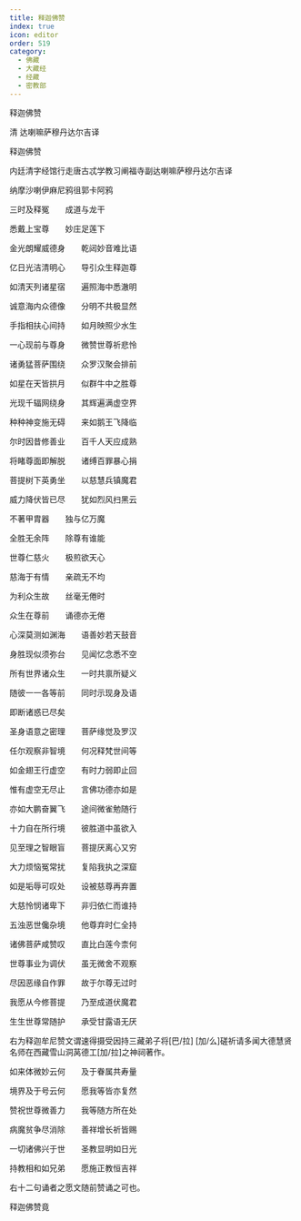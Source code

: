 ```yaml
---
title: 释迦佛赞
index: true
icon: editor
order: 519
category:
  - 佛藏
  - 大藏经
  - 经藏
  - 密教部
---
```


  释迦佛赞  

清 达喇嘛萨穆丹达尔吉译  

释迦佛赞  

内廷清字经馆行走唐古忒学教习阐福寺副达喇嘛萨穆丹达尔吉译  

纳摩沙喇伊麻尼鸦徂郭卡阿鸦  

三时及释冤　　成道与龙干  

悉戴上宝尊　　妙庄足莲下  

金光朗耀威德身　　乾闼妙音难比语  

亿日光洁清明心　　导引众生释迦尊  

如清天列诸星宿　　遍照海中悉澈明  

诚意海内众德像　　分明不共极显然  

手指相扶心间持　　如月映照少水生  

一心现前与尊身　　微赞世尊祈悲怜  

诸勇猛菩萨围绕　　众罗汉聚会排前  

如星在天皆拱月　　似群牛中之胜尊  

光现千辐网绕身　　其辉遍满虚空界  

种种神变施无碍　　来如鹅王飞降临  

尔时因昔修善业　　百千人天应成熟  

将睹尊面即解脱　　诸缚百罪暴心捐  

菩提树下英勇坐　　以慈慧兵镇魔君  

威力降伏皆已尽　　犹如烈风扫黑云  

不著甲胄器　　独与亿万魔  

全胜无余阵　　除尊有谁能  

世尊仁慈火　　极煎欲天心  

慈海于有情　　亲疏无不均  

为利众生故　　丝毫无倦时  

众生在尊前　　诵德亦无倦  

心深莫测如渊海　　语善妙若天鼓音  

身胜现似须弥台　　见闻忆念悉不空  

所有世界诸众生　　一时共禀所疑义  

随彼一一各等前　　同时示现身及语  

即断诸惑已尽矣  

圣身语意之密理　　菩萨缘觉及罗汉  

任尔观察非智境　　何况释梵世间等  

如金翅王行虚空　　有时力弱即止回  

惟有虚空无尽止　　言佛功德亦如是  

亦如大鹏奋翼飞　　途间微雀勉随行  

十力自在所行境　　彼胜道中虽欲入  

见至理之智眼盲　　菩提厌离心又穷  

大力烦恼冤常扰　　复陷我执之深窟  

如是垢辱可叹处　　设被慈尊再弃置  

大慈怜悯诸卑下　　非归依仁而谁持  

五浊恶世儳杂境　　他尊弃时仁全持  

诸佛菩萨咸赞叹　　直比白莲今柰何  

世尊事业为调伏　　虽无微舍不观察  

尽因恶缘自作罪　　故于尔尊无过时  

我愿从今修菩提　　乃至成道伏魔君  

生生世尊常随护　　承受甘露语无厌  

右为释迦牟尼赞文谓速得摄受因持三藏弟子将[巴/拉] [加/么]磋祈请多闻大德慧贤名师在西藏雪山洞莴德工[加/拉]之神祠著作。  

如来体微妙云何　　及于眷属共寿量  

境界及于号云何　　愿我等皆亦复然  

赞祝世尊微善力　　我等随方所在处  

病魔贫争尽消除　　善祥增长祈皆赐  

一切诸佛兴于世　　圣教显明如日光  

持教相和如兄弟　　愿施正教恒吉祥  

右十二句诵者之愿文随前赞诵之可也。  

释迦佛赞竟  

